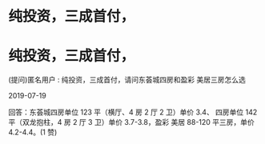 # 纯投资，三成首付，

# 纯投资，三成首付，

(提问)匿名用户 : 纯投资，三成首付，请问东荟城四房和盈彩 美居三房怎么选

2019-07-19

回答：东荟城四房单位 123 平（横厅、4 房 2 厅 2 卫）单价 3.4、 四房单位 142 平（双龙抱柱，4 房 2 厅 3 卫）单价 3.7-3.8，盈彩 美居 88-120 平三房，单价 4.2-4.4。(1 赞)
